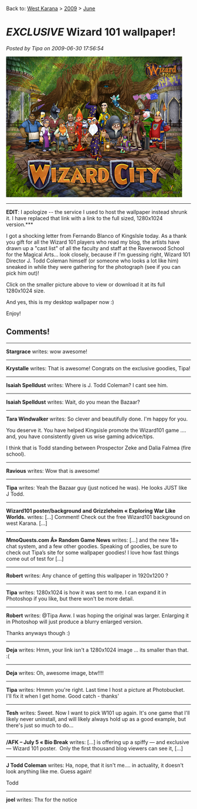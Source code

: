 Back to: [West Karana](/posts/westkarana.md) > [2009](/posts/2009/westkarana.md) > [June](./westkarana.md)
# *EXCLUSIVE* Wizard 101 wallpaper!

*Posted by Tipa on 2009-06-30 17:56:54*

[![Wizard City wallpaper](../../../uploads/2009/06/wc_wallpaper_small.jpg "Wizard City wallpaper")](../../../uploads/2009/06/WC_Wallpaper.jpg)
***
**EDIT**: I apologize -- the service I used to host the wallpaper instead shrunk it. I have replaced that link with a link to the full sized, 1280x1024 version.***

I got a shocking letter from Fernando Blanco of KingsIsle today. As a thank you gift for all the Wizard 101 players who read my blog, the artists have drawn up a "cast list" of all the faculty and staff at the Ravenwood School for the Magical Arts... look closely, because if I'm guessing right, Wizard 101 Director J. Todd Coleman himself (or someone who looks a lot like him) sneaked in while they were gathering for the photograph (see if you can pick him out)!

Click on the smaller picture above to view or download it at its full 1280x1024 size.

And yes, this is my desktop wallpaper now :)

Enjoy!



## Comments!

---

**Stargrace** writes: wow awesome!

---

**Krystalle** writes: That is awesome! Congrats on the exclusive goodies, Tipa!

---

**Isaiah Spelldust** writes: Where is J. Todd Coleman? I cant see him.

---

**Isaiah Spelldust** writes: Wait, do you mean the Bazaar?

---

**Tara Windwalker** writes: So clever and beautifully done. I'm happy for you. 

You deserve it. You have helped Kingsisle promote the Wizard101 game .... and, you have consistently given us wise gaming advice/tips.

I think that is Todd standing between Prospector Zeke and Dalia Falmea (fire school).

---

**Ravious** writes: Wow that is awesome!

---

**Tipa** writes: Yeah the Bazaar guy (just noticed he was). He looks JUST like J Todd.

---

**Wizard101 poster/background and Grizzleheim &laquo; Exploring War Like Worlds.** writes: [...] Comment! Check out the free Wizard101 background on west Karana. [...]

---

**MmoQuests.com Â» Random Game News** writes: [...] and the new 18+ chat system, and a few other goodies. Speaking of goodies, be sure to check out Tipa’s site for some wallpaper goodies! I love how fast things come out of test for [...]

---

**Robert** writes: Any chance of getting this wallpaper in 1920x1200 ?

---

**Tipa** writes: 1280x1024 is how it was sent to me. I can expand it in Photoshop if you like, but there won't be more detail.

---

**Robert** writes: @Tipa
Aww. I was hoping the original was larger.
Enlarging it in Photoshop will just produce a blurry enlarged version.

Thanks anyways though :)

---

**Deja** writes: Hmm, your link isn't a 1280x1024 image ... its smaller than that. :(

---

**Deja** writes: Oh, awesome image, btw!!!!

---

**Tipa** writes: Hmmm you're right. Last time I host a picture at Photobucket. I'll fix it when I get home. Good catch - thanks'

---

**Tesh** writes: Sweet. Now I want to pick W101 up again. It's one game that I'll likely never uninstall, and will likely always hold up as a good example, but there's just so much to do...

---

**/AFK &#8211; July 5 &laquo; Bio Break** writes: [...] is offering up a spiffy — and exclusive — Wizard 101 poster.  Only the first thousand blog viewers can see it, [...]

---

**J Todd Coleman** writes: Ha, nope, that it isn't me.... in actuality, it doesn't look anything like me. Guess again!

Todd

---

**joel** writes: Thx for the notice

